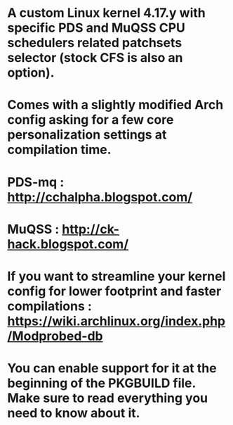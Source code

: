 # A custom Linux kernel 4.17.y with specific PDS and MuQSS CPU schedulers related patchsets selector (stock CFS is also an option).
# 
# Comes with a slightly modified Arch config asking for a few core personalization settings at compilation time.
# 
# PDS-mq : http://cchalpha.blogspot.com/
# 
# MuQSS : http://ck-hack.blogspot.com/
# 
# If you want to streamline your kernel config for lower footprint and faster compilations : https://wiki.archlinux.org/index.php/Modprobed-db
# You can enable support for it at the beginning of the PKGBUILD file. Make sure to read everything you need to know about it.
